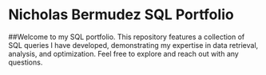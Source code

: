 # Nicholas Bermudez SQL Portfolio

##Welcome to my SQL portfolio. This repository features a collection of SQL queries I have developed, demonstrating my expertise in data retrieval, analysis, and optimization. Feel free to explore and reach out with any questions.
